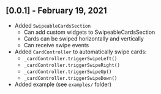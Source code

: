 ## [0.0.1] - February 19, 2021

- Added `SwipeableCardsSection`
  - Can add custom widgets to SwipeableCardsSection
  - Cards can be swiped horizontally and vertically
  - Can receive swipe events
- Added `CardController` to automatically swipe cards:
  - `_cardController.triggerSwipeLeft()`
  - `_cardController.triggerSwipeRight()`
  - `_cardController.triggerSwipeUp()`
  - `_cardController.triggerSwipeDown()`
- Added example (see `examples/` folder)
